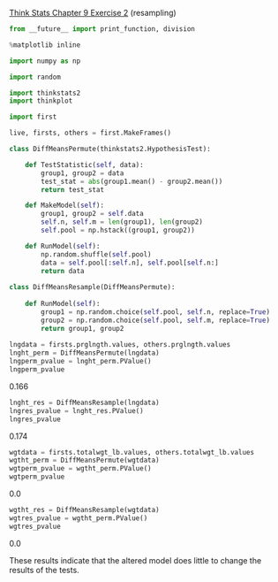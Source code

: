 [Think Stats Chapter 9 Exercise 2](http://greenteapress.com/thinkstats2/html/thinkstats2010.html#toc90) (resampling)

```python
from __future__ import print_function, division

%matplotlib inline

import numpy as np

import random

import thinkstats2
import thinkplot

import first

live, firsts, others = first.MakeFrames()

class DiffMeansPermute(thinkstats2.HypothesisTest):

    def TestStatistic(self, data):
        group1, group2 = data
        test_stat = abs(group1.mean() - group2.mean())
        return test_stat

    def MakeModel(self):
        group1, group2 = self.data
        self.n, self.m = len(group1), len(group2)
        self.pool = np.hstack((group1, group2))

    def RunModel(self):
        np.random.shuffle(self.pool)
        data = self.pool[:self.n], self.pool[self.n:]
        return data
        
class DiffMeansResample(DiffMeansPermute):
    
    def RunModel(self):
        group1 = np.random.choice(self.pool, self.n, replace=True)
        group2 = np.random.choice(self.pool, self.m, replace=True)
        return group1, group2
        
lngdata = firsts.prglngth.values, others.prglngth.values
lnght_perm = DiffMeansPermute(lngdata)
lngperm_pvalue = lnght_perm.PValue()
lngperm_pvalue
```
0.166
```python
lnght_res = DiffMeansResample(lngdata)
lngres_pvalue = lnght_res.PValue()
lngres_pvalue
```
0.174
```python
wgtdata = firsts.totalwgt_lb.values, others.totalwgt_lb.values
wgtht_perm = DiffMeansPermute(wgtdata)
wgtperm_pvalue = wgtht_perm.PValue()
wgtperm_pvalue
```
0.0
```python
wgtht_res = DiffMeansResample(wgtdata)
wgtres_pvalue = wgtht_perm.PValue()
wgtres_pvalue
```
0.0

These results indicate that the altered model does little to change the results of the tests.

